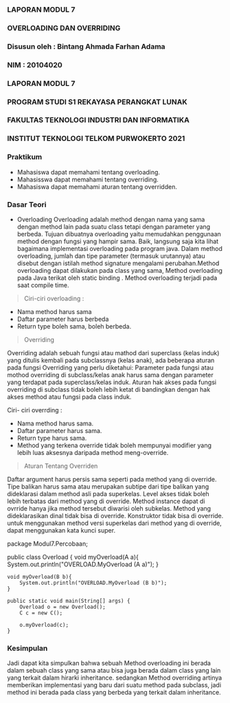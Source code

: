 ### LAPORAN MODUL 7

### OVERLOADING DAN OVERRIDING

### Disusun oleh : Bintang Ahmada Farhan Adama

### NIM : 20104020

### LAPORAN MODUL 7

### PROGRAM STUDI S1 REKAYASA PERANGKAT LUNAK
### FAKULTAS TEKNOLOGI INDUSTRI DAN INFORMATIKA
### INSTITUT TEKNOLOGI TELKOM PURWOKERTO 2021

### Praktikum

- Mahasiswa dapat memahami tentang overloading.
- Mahasisswa dapat memahami tentang overriding.
- Mahasiswa dapat memahami aturan tentang overridden.

### Dasar Teori

- Overloading
  Overloading adalah method dengan nama yang sama dengan method lain pada suatu class tetapi dengan parameter yang berbeda. Tujuan dibuatnya overloading yaitu memudahkan penggunaan method dengan fungsi yang hampir sama. Baik, langsung saja kita lihat bagaimana implementasi overloading pada program java. Dalam method overloading, jumlah dan tipe parameter (termasuk urutannya) atau disebut dengan istilah method signature mengalami perubahan.Method overloading dapat dilakukan pada class yang sama, Method overloading pada Java terikat oleh static binding . Method overloading terjadi pada saat compile time.
  
> Ciri-ciri overloading :

- Nama method harus sama
- Daftar parameter harus berbeda
- Return type boleh sama, boleh berbeda.

> Overriding

  Overriding adalah sebuah fungsi atau mathod dari superclass (kelas induk) yang ditulis kembali pada subclassnya (kelas anak), ada beberapa aturan pada fungsi Overriding yang perlu diketahui:
Parameter pada fungsi atau mothod overriding di subclass/kelas anak harus sama dengan parameter yang terdapat pada superclass/kelas induk.
Aturan hak akses pada fungsi overriding di subclass tidak boleh lebih ketat di bandingkan dengan hak akses method atau fungsi pada class induk.

Ciri- ciri overrding :
- Nama method harus sama.
- Daftar parameter harus sama.
- Return type harus sama.
- Method yang terkena override tidak boleh mempunyai modifier yang lebih luas aksesnya daripada method meng-override.

> Aturan Tentang Overriden

  Daftar argument harus persis sama seperti pada method yang di override.
Tipe balikan harus sama atau merupakan subtipe dari tipe balikan yang dideklarasi dalam method asli pada superkelas.
Level akses tidak boleh lebih terbatas dari method yang di override.
Method instance dapat di ovrride hanya jika method tersebut diwarisi oleh subkelas.
Method yang dideklarasikan dinal tidak bisa di override.
Konstruktor tidak bisa di override.
untuk menggunakan method versi superkelas dari method yang di override, dapat menggunakan kata kunci super.

package Modul7.Percobaan;

public class Overload {
    void myOverload(A a){
        System.out.println("OVERLOAD.MyOverload (A a)");
    }

    void myOverload(B b){
        System.out.println("OVERLOAD.MyOverload (B b)");
    }

    public static void main(String[] args) {
        Overload o = new Overload();
        C c = new C();

        o.myOverload(c);
    }
    

### Kesimpulan

  Jadi dapat kita simpulkan bahwa sebuah Method overloading ini berada dalam sebuah class yang sama atau bisa juga berada dalam class yang lain yang terkait dalam hirarki inheritance. sedangkan Method overriding artinya memberikan implementasi yang baru dari suatu method pada subclass, jadi method ini berada pada class yang berbeda yang terkait dalam inheritance.
